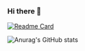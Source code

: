 ### Hi there 👋

[![Readme Card](https://github-readme-stats.vercel.app/api/pin/?username=TobiasAagaard&repo=github-readme-stats)](https://github.com/TobiasAagaard/github-readme-stats)

![Anurag's GitHub stats](https://github-readme-stats.vercel.app/api?username=TobiasAagaard&show_icons=true&theme=radical&show_icons=true)


<!--
**TobiasAagaard/TobiasAagaard** is a ✨ _special_ ✨ repository because its `README.md` (this file) appears on your GitHub profile.

Here are some ideas to get you started:

- 🔭 I’m currently working on ...
- 🌱 I’m currently learning ...
- 👯 I’m looking to collaborate on ...
- 🤔 I’m looking for help with ...
- 💬 Ask me about ...
- 📫 How to reach me: ...
- 😄 Pronouns: ...
- ⚡ Fun fact: ...
-->
